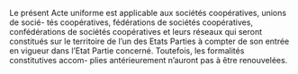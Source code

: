 Le présent Acte uniforme est applicable aux sociétés coopératives, unions de socié- tés coopératives, fédérations de sociétés coopératives, confédérations de sociétés coopératives et leurs réseaux qui seront constitués sur le territoire de l’un des Etats Parties à compter de son entrée en vigueur dans l’Etat Partie concerné. Toutefois, les formalités constitutives accom- plies antérieurement n’auront pas à être renouvelées.
